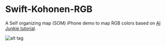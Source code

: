 # Swift-Kohonen-RGB
A Self organizing map (SOM) iPhone demo to map RGB colors based on [AI Junkie tutorial](http://www.ai-junkie.com/ann/som/som1.html).

![alt tag](http://i.imgur.com/f3CA033.png "Screenshot")
